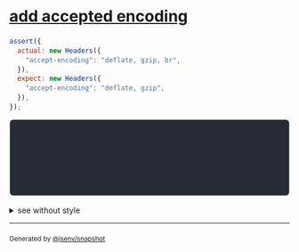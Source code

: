 # [add accepted encoding](../../headers.test.js#L148)

```js
assert({
  actual: new Headers({
    "accept-encoding": "deflate, gzip, br",
  }),
  expect: new Headers({
    "accept-encoding": "deflate, gzip",
  }),
});
```

![img](throw.svg)

<details>
  <summary>see without style</summary>

```console
AssertionError: actual and expect are different

actual: Headers(
  "accept-encoding" => "deflate, gzip, br"
)
expect: Headers(
  "accept-encoding" => "deflate, gzip"
)
```

</details>


---

<sub>
  Generated by <a href="https://github.com/jsenv/core/tree/main/packages/tooling/snapshot">@jsenv/snapshot</a>
</sub>
